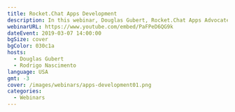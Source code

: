 ```yaml
---
title: Rocket.Chat Apps Development
description: In this webinar, Douglas Gubert, Rocket.Chat Apps Advocate, will demonstrate how to leverage the Rocket.Chat Apps-Engine to extend Rocket.Chat's functionality.   Featuring a special live appearance by Rodrigo Nascimento, CTO Rocket.Chat.
webinarURL: https://www.youtube.com/embed/PaFPeD6QG9k
dateEvent: 2019-03-07 14:00:00
bgSize: cover
bgColor: 030c1a
hosts:
  - Douglas Gubert
  - Rodrigo Nascimento
language: USA
gmt: -3
cover: /images/webinars/apps-development01.png
categories:
  - Webinars
---
```

